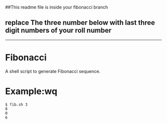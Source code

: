 ##This readme file is inside your fibonacci branch
## replace The three number below with last three digit numbers of your roll number
---------------
# Fibonacci

A shell script to generate Fibonacci sequence.

# Example:wq

```
$ fib.sh 3
8
0
6
`````````````````

